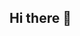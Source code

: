 ## Hi there 👋

<!--
**amylynmiller/amylynmiller** is a ✨ _special_ ✨ repository because its `README.md` (this file) appears on your GitHub profile.

## I am a Political Science Student Minoring in Computer Science and Pre Law! 
## I am interested in National Security and Intelligence

